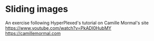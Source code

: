 # Sliding images
 An exercise following HyperPlexed's tutorial on Camille Mormal's site
 https://www.youtube.com/watch?v=PkADl0HubMY
 <br>
 https://camillemormal.com
